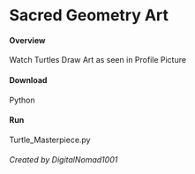 # Sacred Geometry Art


#### Overview

Watch Turtles Draw Art as seen in Profile Picture

#### Download

Python

#### Run

Turtle_Masterpiece.py


###### Created by DigitalNomad1001